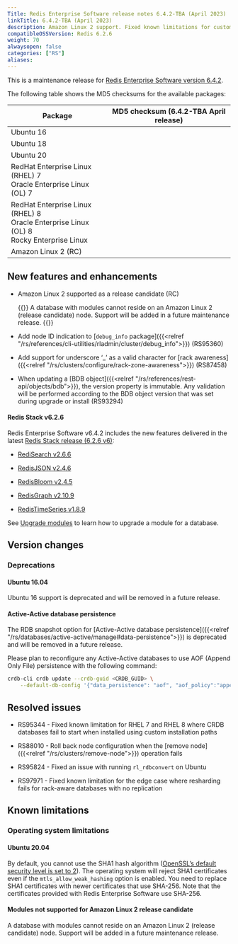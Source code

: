 ```yaml
---
Title: Redis Enterprise Software release notes 6.4.2-TBA (April 2023)
linkTitle: 6.4.2-TBA (April 2023)
description: Amazon Linux 2 support. Fixed known limitations for custom installation on RHEL 7 and RHEL 8, running rl_rdbconvert manually, and resharding rack-aware databases with no replication.
compatibleOSSVersion: Redis 6.2.6
weight: 70
alwaysopen: false
categories: ["RS"]
aliases: 
---
```


This is a maintenance release for ​[​Redis Enterprise Software version 6.4.2](https://redis.com/redis-enterprise-software/download-center/software/).

The following table shows the MD5 checksums for the available packages:

| Package | MD5 checksum (6.4.2-TBA April release) |
|---------|---------------------------------------|
| Ubuntu 16 |  |
| Ubuntu 18 |  |
| Ubuntu 20 |  |
| RedHat Enterprise Linux (RHEL) 7<br/>Oracle Enterprise Linux (OL) 7 |  |
| RedHat Enterprise Linux (RHEL) 8<br/>Oracle Enterprise Linux (OL) 8 <br/>Rocky Enterprise Linux |  |
| Amazon Linux 2 (RC) |  |

## New features and enhancements

- Amazon Linux 2 supported as a release candidate (RC)

    {{<note>}}
A database with modules cannot reside on an Amazon Linux 2 (release candidate) node. Support will be added in a future maintenance release.
    {{</note>}}

- Add node ID indication to [`debug_info` package]({{<relref "/rs/references/cli-utilities/rladmin/cluster/debug_info">}}) (RS95360)

- Add support for underscore ‘_’ as a valid character for [rack awareness]({{<relref "/rs/clusters/configure/rack-zone-awareness">}}) (RS87458)

- When updating a [BDB object]({{<relref "/rs/references/rest-api/objects/bdb">}}), the version property is immutable. Any validation will be performed according to the BDB object version that was set during upgrade or install (RS93294)

#### Redis Stack v6.2.6

Redis Enterprise Software v6.4.2 includes the new features delivered in the latest [Redis Stack release (6.2.6 v6)](https://redis.com/blog/introducing-redis-stack-6-2-6-and-7-0-6/):

- [RediSearch v2.6.6](https://docs.redis.com/latest/modules/redisearch)

- [RedisJSON v2.4.6](https://docs.redis.com/latest/modules/redisjson)

- [RedisBloom v2.4.5](https://docs.redis.com/latest/modules/redisbloom)

- [RedisGraph v2.10.9](https://docs.redis.com/latest/modules/redisgraph)

- [RedisTimeSeries v1.8.9](https://docs.redis.com/latest/modules/redistimeseries)

See [Upgrade modules](https://docs.redis.com/latest/modules/install/upgrade-module/) to learn how to upgrade a module for a database.

## Version changes

### Deprecations

#### Ubuntu 16.04

Ubuntu 16 support is deprecated and will be removed in a future release.

#### Active-Active database persistence

The RDB snapshot option for [Active-Active database persistence]({{<relref "/rs/databases/active-active/manage#data-persistence">}}) is deprecated and will be removed in a future release.

Please plan to reconfigure any Active-Active databases to use AOF (Append Only File) persistence with the following command:

```sh
crdb-cli crdb update --crdb-guid <CRDB_GUID> \
    --default-db-config '{"data_persistence": "aof", "aof_policy":"appendfsync-every-sec"}'
```

## Resolved issues

- RS95344 - Fixed known limitation for RHEL 7 and RHEL 8 where CRDB databases fail to start when installed using custom installation paths

- RS88010 - Roll back node configuration when the [remove node]({{<relref "/rs/clusters/remove-node">}}) operation fails

- RS95824 - Fixed an issue with running `rl_rdbconvert` on Ubuntu

- RS97971 - Fixed known limitation for the edge case where resharding fails for rack-aware databases with no replication

## Known limitations

### Operating system limitations

#### Ubuntu 20.04

By default, you cannot use the SHA1 hash algorithm ([OpenSSL’s default security level is set to 2](https://manpages.ubuntu.com/manpages/focal/man3/SSL_CTX_set_security_level.3ssl.html#notes)). The operating system will reject SHA1 certificates even if the `mtls_allow_weak_hashing` option is enabled. You need to replace SHA1 certificates with newer certificates that use SHA-256. Note that the certificates provided with Redis Enterprise Software use SHA-256.

#### Modules not supported for Amazon Linux 2 release candidate

A database with modules cannot reside on an Amazon Linux 2 (release candidate) node. Support will be added in a future maintenance release.
